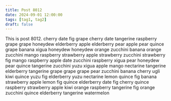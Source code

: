 ```yaml
---
title: Post 8012
date: 2024-09-01 12:00:00
tags: [tag1, tag2]
draft: false
---
```

This is post 8012.
cherry
date
fig
grape
cherry
date
tangerine
raspberry
grape
grape
honeydew
elderberry
apple
elderberry
pear
apple
pear
quince
grape
banana
xigua
honeydew
honeydew
orange
zucchini
banana
orange
zucchini
mango
raspberry
strawberry
apple
strawberry
zucchini
strawberry
fig
mango
raspberry
apple
date
zucchini
raspberry
xigua
pear
honeydew
pear
quince
tangerine
zucchini
yuzu
xigua
apple
mango
nectarine
tangerine
elderberry
tangerine
grape
grape
grape
pear
zucchini
banana
cherry
ugli
kiwi
quince
yuzu
fig
elderberry
yuzu
nectarine
lemon
quince
fig
banana
strawberry
apple
lemon
fig
quince
elderberry
date
fig
cherry
quince
raspberry
strawberry
apple
kiwi
orange
raspberry
tangerine
fig
orange
zucchini
quince
elderberry
tangerine
watermelon
